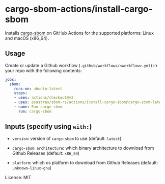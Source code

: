 # cargo-sbom-actions/install-cargo-sbom

Installs [cargo-sbom](https://crates.io/crates/cargo-sbom) on GitHub Actions for the supported platforms: Linux and macOS (x86_64).

## Usage

Create or update a Github workflow (`.github/workflows/<workflow>.yml`) in your repo with the following contents:

```yaml
jobs:
  sbom:
    runs-on: ubuntu-latest
    steps:
    - uses: actions/checkout@v3
    - uses: psastras/sbom-rs/actions/install-cargo-sbom@cargo-sbom-latest
    - name: Run cargo-sbom
      run: cargo-sbom
```

## Inputs (specify using `with:`)

- `version`: version of `cargo-sbom` to use (default: `latest`)

- `cargo-sbom architecture`: which binary architecture to download from Github Releases (default: `x86_64`)

- `platform`: which os platform to download from Github Releases (default: `unknown-linux-gnu`)

License: MIT
